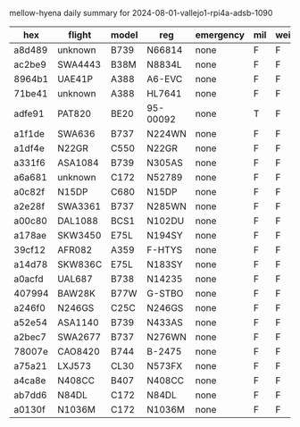 mellow-hyena daily summary for 2024-08-01-vallejo1-rpi4a-adsb-1090

|hex|flight|model|reg|emergency|mil|weirdo|
|--|--|--|--|--|--|--|
|a8d489|unknown|B739|N66814|none|F|F|
|ac2be9|SWA4443|B38M|N8834L|none|F|F|
|8964b1|UAE41P|A388|A6-EVC|none|F|F|
|71be41|unknown|A388|HL7641|none|F|F|
|adfe91|PAT820|BE20|95-00092|none|T|F|
|a1f1de|SWA636|B737|N224WN|none|F|F|
|a1df4e|N22GR|C550|N22GR|none|F|F|
|a331f6|ASA1084|B739|N305AS|none|F|F|
|a6a681|unknown|C172|N52789|none|F|F|
|a0c82f|N15DP|C680|N15DP|none|F|F|
|a2e28f|SWA3361|B737|N285WN|none|F|F|
|a00c80|DAL1088|BCS1|N102DU|none|F|F|
|a178ae|SKW3450|E75L|N194SY|none|F|F|
|39cf12|AFR082|A359|F-HTYS|none|F|F|
|a14d78|SKW836C|E75L|N183SY|none|F|F|
|a0acfd|UAL687|B738|N14235|none|F|F|
|407994|BAW28K|B77W|G-STBO|none|F|F|
|a246f0|N246GS|C25C|N246GS|none|F|F|
|a52e54|ASA1140|B739|N433AS|none|F|F|
|a2bec7|SWA2677|B737|N276WN|none|F|F|
|78007e|CAO8420|B744|B-2475|none|F|F|
|a75a21|LXJ573|CL30|N573FX|none|F|F|
|a4ca8e|N408CC|B407|N408CC|none|F|F|
|ab7dd6|N84DL|C172|N84DL|none|F|F|
|a0130f|N1036M|C172|N1036M|none|F|F|
